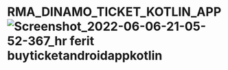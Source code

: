 # RMA_DINAMO_TICKET_KOTLIN_APP![Screenshot_2022-06-06-21-05-52-367_hr ferit buyticketandroidappkotlin](https://user-images.githubusercontent.com/62598112/172636558-2e2c225f-0a91-4ef0-becb-79f0ddea42f9.jpg)
